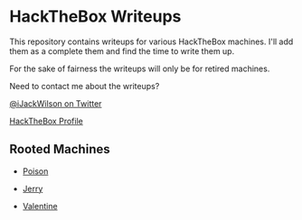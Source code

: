 # HackTheBox Writeups

This repository contains writeups for various HackTheBox machines. I'll add them as a complete them and find the time to write them up.

For the sake of fairness the writeups will only be for retired machines.

Need to contact me about the writeups?

[@iJackWilson on Twitter](https://twitter.com/iJackWilson)

[HackTheBox Profile](https://www.hackthebox.eu/home/users/profile/13424)

## Rooted Machines

* [Poison](https://github.com/iJackWilson/HackTheBox-Writeups/blob/master/Poison.md)

* [Jerry](https://github.com/iJackWilson/HackTheBox-Writeups/blob/master/Jerry.md)

* [Valentine](https://github.com/iJackWilson/HackTheBox-Writeups/blob/master/Valentine.md)
